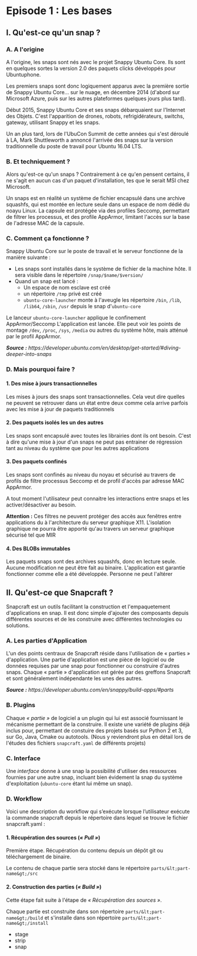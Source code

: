 Episode 1 : Les bases
=====================

I. Qu'est-ce qu'un snap ?
-------------------------

### A. A l'origine

A l'origine, les snaps sont nés avec le projet Snappy Ubuntu Core. Ils sont en quelques sortes la version 2.0 des paquets clicks développés pour Ubuntuphone.

Les premiers snaps sont donc logiquement apparus avec la première sortie de Snappy Ubuntu Core... sur le nuage, en décembre 2014 (d'abord sur Microsoft Azure, puis sur les autres plateformes quelques jours plus tard).

Début 2015, Snappy Ubuntu Core et ses snaps débarquaient sur l'Internet des Objets. C'est l'apparition de drones, robots, refrigidérateurs, switchs, gateway, utilisant Snappy et les snaps.

Un an plus tard, lors de l'UbuCon Summit de cette années qui s'est déroulé à LA, Mark Shuttleworth a annoncé l'arrivée des snaps sur la version traditionnelle du poste de travail pour Ubuntu 16.04 LTS.

### B. Et techniquement ?

Alors qu'est-ce qu'un snaps ? Contrairement à ce qu'en pensent certains, il ne s'agit en aucun cas d'un paquet d'installation, tes que le serait MSI chez Microsoft.

Un snaps est en réalité un système de fichier encapsulé dans une archive squashfs, qui est montée en lecture seule dans un espace de nom dédié du noayu Linux. La capsule est protégée via des profiles Seccomp, permettant de filtrer les processus, et des profile AppArmor, limitant l'accès sur la base de l'adresse MAC de la capsule. 

### C. Comment ça fonctionne ?

Snappy Ubuntu Core sur le poste de travail et le serveur fonctionne de la manière suivante :

- Les snaps sont installés dans le système de fichier de la machine hôte. Il sera visible dans le répertoire `/snap/$name/$version/`
- Quand un snap est lancé :
    - Un espace de nom esclave est créé
    - un répertoire `/tmp` privé est créé
    - `ubuntu-core-launcher` monte à l'aveugle les répertoire `/bin`, `/lib`, `/lib64`, `/sbin`, `/usr` depuis le snap d'`ubuntu-core`

Le lanceur `ubuntu-core-launcher` applique le confinement AppArmor/Seccomp
L'application est lancée. Elle peut voir les points de montage `/dev`, `/proc`, `/sys`, `/media` ou autres du système hôte, mais atténué par le profil AppArmor.

<p><em><strong>Source :</strong> https://developer.ubuntu.com/en/desktop/get-started/#diving-deeper-into-snaps</em></p>

### D. Mais pourquoi faire ?

#### 1. Des mise à jours transactionnelles

Les mises à jours des snaps sont transactionnelles. Cela veut dire quelles ne peuvent se retrouver dans un état entre deux comme cela arrive parfois avec les mise à jour de paquets traditionnels

#### 2. Des paquets isolés les un des autres

Les snaps sont encapsulé avec toutes les librairies dont ils ont besoin. C'est à dire qu'une mise à jour d'un snaps ne peut pas entrainer de régression tant au niveau du système que pour les autres applications

#### 3. Des paquets confinés

Les snaps sont confinés au niveau du noyau et sécurisé au travers de profils de filtre processus Seccomp et de profil d'accès par adresse MAC AppArmor.

A tout moment l'utilisateur peut connaitre les interactions entre snaps et les activer/désactiver au besoin.

**Attention :** Ces filtres ne peuvent protéger des accès aux fenêtres entre applications du à l'architecture du serveur graphique X11. L'isolation graphique ne pourra être apporté qu'au travers un serveur graphique sécurisé tel que MIR

#### 4. Des BLOBs immutables

Les paquets snaps sont des archives squashfs, donc en lecture seule. Aucune modification ne peut être fait au binaire. L'application est garantie fonctionner comme elle a été développée. Personne ne peut l'altérer

## II. Qu'est-ce que Snapcraft ? 

Snapcraft est un outils facilitant la construction et l'empaquetement d'applications en snap. Il est donc simple d'ajouter des composants depuis différentes sources et de les construire avec différentes technologies ou solutions. 

### A. Les parties d'Application

L'un des points centraux de Snapcraft réside dans l'utilisation de « parties » d'application. Une partie d'application est une pièce de logiciel ou de données requises par une snap pour fonctionner ou construire d'autres snaps. Chaque « partie » d'application est gérée par des greffons Snapcraft et sont généralement indépendante les unes des autres.

<p><em><strong>Source :</strong> https://developer.ubuntu.com/en/snappy/build-apps/#parts</em></p>

### B. Plugins  

Chaque _« partie »_ de logiciel a un plugin qui lui est associé fournissant le mécanisme permettant de la construire. Il existe une variété de plugins déjà inclus pour, permettant de constuire des projets basés sur Python 2 et 3, sur Go, Java, Cmake ou autotools. (Nous y reviendront plus en détail lors de l'études des fichiers `snapcraft.yaml` de différents projets)

### C. Interface

Une _interface_ donne à une snap la possibilité d'utiliser des ressources fournies par une autre snap, incluant bien évidement la snap du système d'exploitation (`ubuntu-core` étant lui même un snap).

### D. Workflow 

Voici une description du workflow qui s’exécute lorsque l’utilisateur exécute la commande snapcraft depuis le répertoire dans lequel se trouve le fichier snapcraft.yaml :

#### 1. Récupération des sources (_« Pull »_)

Première étape. Récupération du contenu depuis un dépôt git ou téléchargement de binaire.

Le contenu de chaque partie sera stocké dans le répertoire `parts/&lt;part-name&gt;/src`

#### 2. Construction des parties (_« Build »_)

Cette étape fait suite à l'étape de _« Récupération des sources »_. 

Chaque partie est construite dans son répertoire `parts/&lt;part-name&gt;/build` et s'installe dans son répertoire `parts/&lt;part-name&gt;/install`


  - stage
  - strip
  - snap

